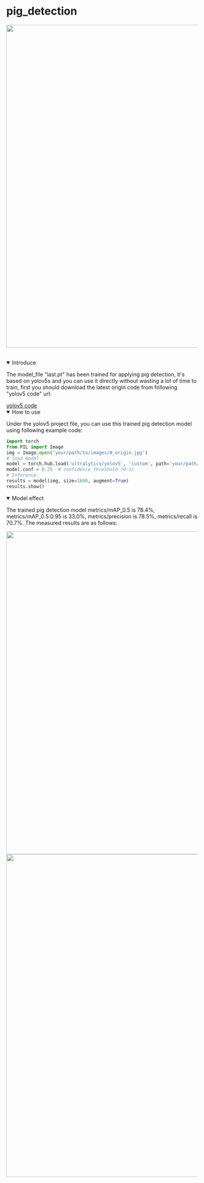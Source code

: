 # pig_detection
<div align="center">
<p>
<a align="left" href="https://ultralytics.com/yolov5" target="_blank">
<img width="850" src="https://github.com/ultralytics/yolov5/releases/download/v1.0/splash.jpg"></a>
</p>
<br>
<div>

<div align="left">
<details open>
<summary>Introduce</summary>
<p>
	The model_file "last.pt" has been trained for applying pig detection, it's based on yolov5s and you can use it directly without wasting a lot of time to train, first you should download the latest origin code from following "yolov5 code" url:
</p>
<a href="https://github.com/ultralytics/yolov5">yolov5 code</a>
</details>

<details open>
<summary>How to use</summary>
<p>
	Under the yolov5 project file, you can use this trained pig detection model using following example code:
</p>

```python
import torch
from PIL import Image
img = Image.open('your/path/to/images/8_origin.jpg')
# load model
model = torch.hub.load('ultralytics/yolov5', 'custom', path='your/path/to/model_file/last.pt')
model.conf = 0.25  # confidence threshold (0-1)
# Inference
results = model(img, size=1600, augment=True)
results.show()
```
</details>

<details open>
<summary>Model effect</summary>
<p>
The trained pig detection model metrics/mAP_0.5 is 78.4%, metrics/mAP_0.5:0.95 is 33.0%, metrics/precision is 78.5%, metrics/recall is 70.7%. The measured results are as follows:
</p>
<p>
<img width="850" src="https://github.com/helonggood/pig_detection/blob/main/images/8_origin.jpg"></a>
<img width="850" src="https://github.com/helonggood/pig_detection/blob/main/images/8_detected.jpg"></a>
</p>
<br>

</details>

<div>

